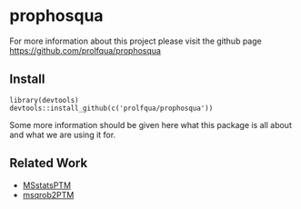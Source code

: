 # prophosqua

For more information about this project please visit the github page
<https://github.com/prolfqua/prophosqua>


## Install

```{r}
library(devtools)
devtools::install_github(c('prolfqua/prophosqua'))

```

Some more information should be given here what this package is all about and what we are using it for.

## Related Work

- [MSstatsPTM](https://www.sciencedirect.com/science/article/pii/S1535947622002857)
- [msqrob2PTM](https://www.sciencedirect.com/science/article/pii/S1535947623002190)
